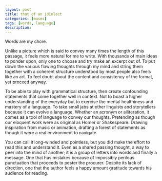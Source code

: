 ```yaml
---
layout: post
title: that of an idiolect
categories: [muses]
tags: [words, language]
description: 
---
```


Words are my chore.

Unlike a picture which is said to convey many times the length of this passage, it feels more natural for me to write. With thousands of main ideas to ponder upon, only one to choose and try make an excerpt out of. To put down the various flowing thoughts through my mind and string them together with a coherent structure understood by most people also feels like an art. To feel doubt about the content and consistency of the format, yet proceed anyway.

To be able to play with grammatical structure, then create confounding statements that come together well in context. Not to boast a higher understanding of the everyday but to exercise the mental healthiness and mastery of a language. To take small jabs at other linguists and storytellers because it can evolve a language. Whether an acronym or alliteration, it comes as a tool of language to convey our thoughts. Pretending as though our eloquent work were as original as Homer or Shakespeare. Drawing inspiration from music or animation, drafting a forest of statements as though it were a real environment to navigate. 

You can call it long-winded and pointless, but you did make the effort to read this and understand it. Even as a shared passing thought, a way to peer into the mind of another; it is a group of letters into words and finally a message. One that has mistakes because of impossibly perilous punctuation that proceeds to pester the procurer. Despite its lack of direction, one that the author feels a happy amount gratitude towards his audience for reading.